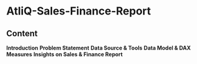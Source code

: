 # AtliQ-Sales-Finance-Report

## Content
**Introduction**
**Problem Statement**
**Data Source & Tools**
**Data Model & DAX Measures**
**Insights on Sales & Finance Report**
